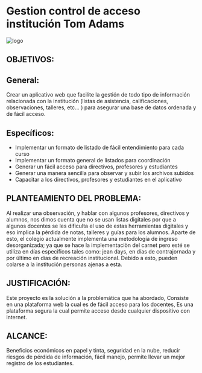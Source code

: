 # Gestion control de acceso institución Tom Adams
![logo](https://user-images.githubusercontent.com/58231985/70857878-814dbc00-1ec4-11ea-85df-bc2efa02bd7f.jpg)

OBJETIVOS:
-
General:
-
Crear un aplicativo web que facilite la gestión de todo tipo de información relacionada con la
institución (listas de asistencia, calificaciones, observaciones, talleres, etc… ) para asegurar una base
de datos ordenada y de fácil acceso.

Específicos:
-
- Implementar un formato de listado de fácil entendimiento para cada curso
- Implementar un formato general de listados para coordinación
- Generar un fácil acceso para directivos, profesores y estudiantes
- Generar una manera sencilla para observar y subir los archivos subidos
- Capacitar a los directivos, profesores y estudiantes en el aplicativo

PLANTEAMIENTO DEL PROBLEMA:
-
Al realizar una observación, y hablar con algunos profesores, directivos y alumnos, nos dimos cuenta que no se
usan listas digitales por que a algunos docentes se les dificulta el uso de estas herramientas digitales y eso
implica la pérdida de notas, talleres y guías para los alumnos. Aparte de esto, el colegio actualmente implementa  una metodología de ingreso desorganizada; ya que se hace la implementaciòn del carnet pero esté se utiliza en días específicos tales como: jean days,  en días de contrajornada y por último en días de recreación institucional.
Debido a esto, pueden colarse a la institución personas ajenas a esta.

JUSTIFICACIÓN:
-
Este proyecto es la solución a la problemática que ha abordado, Consiste en una plataforma web la cual
es de fácil acceso para los docentes, Es una plataforma segura la cual permite acceso desde cualquier
dispositivo con internet.

ALCANCE:
-
Beneficios económicos en papel y tinta, seguridad en la nube, reducir riesgos de pérdida de información,
fácil manejo, permite llevar un mejor registro de los estudiantes.
